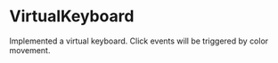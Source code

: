 # VirtualKeyboard
Implemented a virtual keyboard. Click events will be triggered by color movement. 
